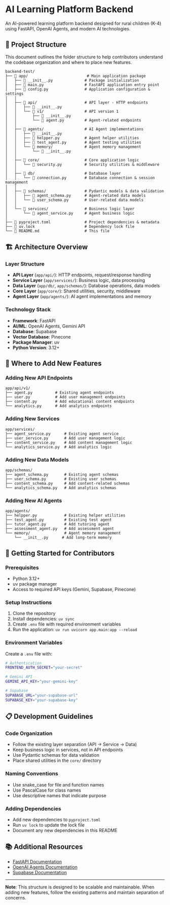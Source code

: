 # AI Learning Platform Backend

An AI-powered learning platform backend designed for rural children (K-4) using FastAPI, OpenAI Agents, and modern AI technologies.

## 📁 Project Structure

This document outlines the folder structure to help contributors understand the codebase organization and where to place new features.

```
backend-test/
├── 📁 app/                          # Main application package
│   ├── 📄 __init__.py              # Package initialization
│   ├── 📄 main.py                  # FastAPI application entry point
│   ├── 📄 config.py                # Application configuration & settings
│   │
│   ├── 📁 api/                     # API layer - HTTP endpoints
│   │   ├── 📄 __init__.py
│   │   └── 📁 v1/                  # API version 1
│   │       ├── 📄 __init__.py
│   │       └── 📄 agent.py         # Agent-related endpoints
│   │
│   ├── 📁 agents/                  # AI Agent implementations
│   │   ├── 📄 __init__.py
│   │   ├── 📄 helpper.py           # Agent helper utilities
│   │   ├── 📄 test_agent.py        # Agent testing utilities
│   │   └── 📁 memory/              # Agent memory management
│   │       └── 📄 __init__.py
│   │
│   ├── 📁 core/                    # Core application logic
│   │   └── 📄 security.py          # Security utilities & middleware
│   │
│   ├── 📁 db/                      # Database layer
│   │   └── 📄 connection.py        # Database connection & session management
│   │
│   ├── 📁 schemas/                 # Pydantic models & data validation
│   │   ├── 📄 agent_schema.py      # Agent-related data models
│   │   └── 📄 user_schema.py       # User-related data models
│   │
│   └── 📁 services/                # Business logic layer
│       └── 📄 agent_service.py     # Agent business logic
│
├── 📄 pyproject.toml               # Project dependencies & metadata
├── 📄 uv.lock                      # Dependency lock file
└── 📄 README.md                    # This file
```

## 🏗️ Architecture Overview

### Layer Structure
- **API Layer** (`app/api/`): HTTP endpoints, request/response handling
- **Service Layer** (`app/services/`): Business logic, data processing
- **Data Layer** (`app/db/`, `app/schemas/`): Database operations, data models
- **Core Layer** (`app/core/`): Shared utilities, security, middleware
- **Agent Layer** (`app/agents/`): AI agent implementations and memory

### Technology Stack
- **Framework**: FastAPI
- **AI/ML**: OpenAI Agents, Gemini API
- **Database**: Supabase
- **Vector Database**: Pinecone
- **Package Manager**: uv
- **Python Version**: 3.12+

## 📝 Where to Add New Features

### Adding New API Endpoints
```
app/api/v1/
├── agent.py          # Existing agent endpoints
├── user.py           # Add user management endpoints
├── content.py        # Add educational content endpoints
└── analytics.py      # Add analytics endpoints
```

### Adding New Services
```
app/services/
├── agent_service.py      # Existing agent service
├── user_service.py       # Add user management logic
├── content_service.py    # Add content management logic
└── analytics_service.py  # Add analytics logic
```

### Adding New Data Models
```
app/schemas/
├── agent_schema.py       # Existing agent schemas
├── user_schema.py        # Existing user schemas
├── content_schema.py     # Add content-related schemas
└── analytics_schema.py   # Add analytics schemas
```

### Adding New AI Agents
```
app/agents/
├── helpper.py            # Existing helper utilities
├── test_agent.py         # Existing test agent
├── tutor_agent.py        # Add tutoring agent
├── assessment_agent.py   # Add assessment agent
└── memory/               # Agent memory management
    └── __init__.py      # Add long-term memory
```

## 🚀 Getting Started for Contributors

### Prerequisites
- Python 3.12+
- uv package manager
- Access to required API keys (Gemini, Supabase, Pinecone)

### Setup Instructions
1. Clone the repository
2. Install dependencies: `uv sync`
3. Create `.env` file with required environment variables
4. Run the application: `uv run uvicorn app.main:app --reload`

### Environment Variables
Create a `.env` file with:
```bash
# Authentication
FRONTEND_AUTH_SECRET="your-secret"

# Gemini API
GEMINI_API_KEY="your-gemini-key"

# Supabase
SUPABASE_URL="your-supabase-url"
SUPABASE_KEY="your-supabase-key"
```

## 📋 Development Guidelines

### Code Organization
- Follow the existing layer separation (API → Service → Data)
- Keep business logic in services, not in API endpoints
- Use Pydantic schemas for data validation
- Place shared utilities in the `core/` directory

### Naming Conventions
- Use snake_case for file and function names
- Use PascalCase for class names
- Use descriptive names that indicate purpose

### Adding Dependencies
- Add new dependencies to `pyproject.toml`
- Run `uv lock` to update the lock file
- Document any new dependencies in this README

## 📚 Additional Resources

- [FastAPI Documentation](https://fastapi.tiangolo.com/)
- [OpenAI Agents Documentation](https://github.com/openai/agents)
- [Supabase Documentation](https://supabase.com/docs)

---

**Note**: This structure is designed to be scalable and maintainable. When adding new features, follow the existing patterns and maintain separation of concerns.
